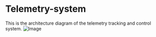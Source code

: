 # Telemetry-system
This is the architecture diagram of the telemetry tracking and control system.
![Image](https://drive.google.com/uc?export=view&id=1eiVxLPDBRoN8kMfqxZ3pMGk1MwT9Zabf)
